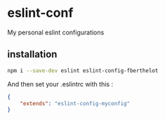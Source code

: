 # eslint-conf
My personal eslint configurations


## installation

```bash
npm i --save-dev eslint eslint-config-fberthelot
```

And then set your .eslintrc with this :
```json
{
    "extends": "eslint-config-myconfig"
}
```
